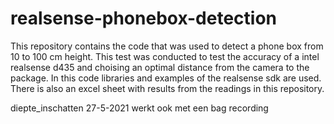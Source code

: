 # realsense-phonebox-detection
This repository contains the code that was used to detect a phone box from 10 to 100 cm height.
This test was conducted to test the accuracy of a intel realsense d435 and choising an optimal distance from the camera to the package.
In this code libraries and examples of the realsense sdk are used.
There is also an excel sheet with results from the readings in this repository.


diepte_inschatten 27-5-2021 werkt ook met een bag recording
